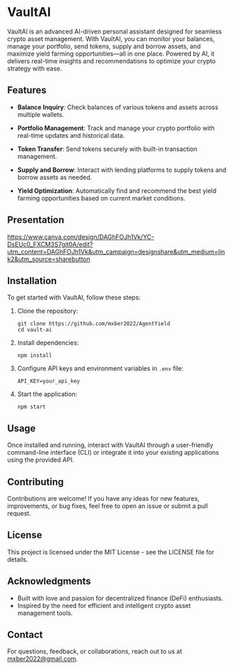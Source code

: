 # VaultAI

VaultAI is an advanced AI-driven personal assistant designed for seamless crypto asset management. With VaultAI, you can monitor your balances, manage your portfolio, send tokens, supply and borrow assets, and maximize yield farming opportunities—all in one place. Powered by AI, it delivers real-time insights and recommendations to optimize your crypto strategy with ease.

## Features

- **Balance Inquiry**: Check balances of various tokens and assets across multiple wallets.
  
- **Portfolio Management**: Track and manage your crypto portfolio with real-time updates and historical data.
  
- **Token Transfer**: Send tokens securely with built-in transaction management.
  
- **Supply and Borrow**: Interact with lending platforms to supply tokens and borrow assets as needed.
  
- **Yield Optimization**: Automatically find and recommend the best yield farming opportunities based on current market conditions.

## Presentation

https://www.canva.com/design/DAGhFOJh1Vk/YC-DsEUc0_FXCM3S7git0A/edit?utm_content=DAGhFOJh1Vk&utm_campaign=designshare&utm_medium=link2&utm_source=sharebutton

## Installation

To get started with VaultAI, follow these steps:

1. Clone the repository:
   ```
   git clone https://github.com/mxber2022/AgentYield
   cd vault-ai
   ```

2. Install dependencies:
   ```
   npm install
   ```

3. Configure API keys and environment variables in `.env` file:
   ```
   API_KEY=your_api_key
   ```

4. Start the application:
   ```
   npm start
   ```

## Usage

Once installed and running, interact with VaultAI through a user-friendly command-line interface (CLI) or integrate it into your existing applications using the provided API.

## Contributing

Contributions are welcome! If you have any ideas for new features, improvements, or bug fixes, feel free to open an issue or submit a pull request.

## License

This project is licensed under the MIT License - see the LICENSE file for details.

## Acknowledgments

- Built with love and passion for decentralized finance (DeFi) enthusiasts.
- Inspired by the need for efficient and intelligent crypto asset management tools.

## Contact

For questions, feedback, or collaborations, reach out to us at mxber2022@gmail.com.
